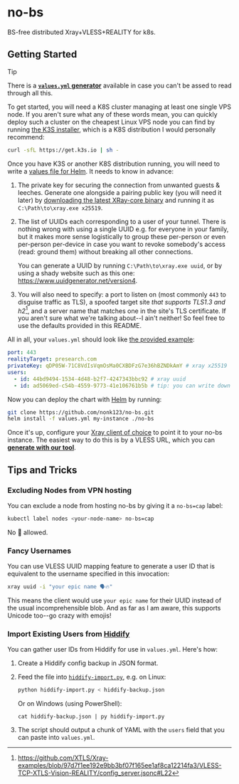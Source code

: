 # no-bs

BS-free distributed Xray+VLESS+REALITY for k8s.

## Getting Started

> [!TIP]
> There is a [**`values.yml` generator**](https://no-bs.ru/#values-yml-generator) available in case you can't be assed to read through all this.

To get started, you will need a K8S cluster managing at least one single VPS node. If you aren't sure what any of these words mean, you can quickly deploy such a cluster on the cheapest Linux VPS node you can find by running [the K3S installer](https://docs.k3s.io/quick-start), which is a K8S distribution I would personally recommend:

```sh
curl -sfL https://get.k3s.io | sh -
```

Once you have K3S or another K8S distribution running, you will need to write a [values file for Helm](https://helm.sh/docs/chart_template_guide/values_files). It needs to know in advance:

1. The private key for securing the connection from unwanted guests & leeches. Generate one alongside a pairing public key (you will need it later) by [downloading the latest XRay-core binary](https://github.com/XTLS/Xray-core/releases) and running it as `C:\Path\to\xray.exe x25519`.
2. The list of UUIDs each corresponding to a user of your tunnel. There is nothing wrong with using a single UUID e.g. for everyone in your family, but it makes more sense logistically to group these per-person or even per-person per-device in case you want to revoke somebody's access (read: ground them) without breaking all other connections.

   You can generate a UUID by running `C:\Path\to\xray.exe uuid`, or by using a shady website such as this one: <https://www.uuidgenerator.net/version4>.
3. You will also need to specify: a port to listen on (most commonly `443` to disguise traffic as TLS), a spoofed target site *that supports TLS1.3 and h2*[^tls], and a server name that matches one in the site's TLS certificate. If you aren't sure what we're talking about--I ain't neither! So feel free to use the defaults provided in this README.

All in all, your `values.yml` should look like [the provided example](values.example.yml):

```yml
port: 443
realityTarget: presearch.com
privateKey: qDP05W-71C8VdIsVqmOsMa0CXBDFzG7e36hBZNDkAmY # xray x25519
users:
  - id: 44bd9494-1534-4d48-b2f7-4247343bbc92 # xray uuid
  - id: ad5069ed-c54b-4559-9773-41e106761b5b # tip: you can write down the peer's name in a comment
```

Now you can deploy the chart with [Helm](https://helm.sh/docs/intro/quickstart) by running:

```sh
git clone https://github.com/nonk123/no-bs.git
helm install -f values.yml my-instance ./no-bs
```

Once it's up, configure your [Xray client of choice](https://github.com/XTLS/Xray-core#gui-clients) to point it to your no-bs instance. The easiest way to do this is by a VLESS URL, which you can [**generate with our tool**](https://no-bs.ru/#vless-url-generator).

[^tls]: <https://github.com/XTLS/Xray-examples/blob/97d7f1ee192e9bb3bf07f165ee1af8ca12214fa3/VLESS-TCP-XTLS-Vision-REALITY/config_server.jsonc#L22>

## Tips and Tricks

### Excluding Nodes from VPN hosting

You can exclude a node from hosting no-bs by giving it a `no-bs=cap` label:

```sh
kubectl label nodes <your-node-name> no-bs=cap
```

No 🧢 allowed.

### Fancy Usernames

You can use VLESS UUID mapping feature to generate a user ID that is equivalent to the username specified in this invocation:

```sh
xray uuid -i "your epic name 🗣️🔥"
```

This means the client would use `your epic name` for their UUID instead of the usual incomprehensible blob. And as far as I am aware, this supports Unicode too--go crazy with emojis!

### Import Existing Users from [Hiddify](https://hiddify.com)

You can gather user IDs from Hiddify for use in `values.yml`. Here's how:

1. Create a Hiddify config backup in JSON format.
2. Feed the file into [`hiddify-import.py`](hiddify-import.py), e.g. on Linux:

   ```sh
   python hiddify-import.py < hiddify-backup.json
   ```

   Or on Windows (using PowerShell):

   ```pwsh
   cat hiddify-backup.json | py hiddify-import.py
   ```

3. The script should output a chunk of YAML with the `users` field that you can paste into `values.yml`.
